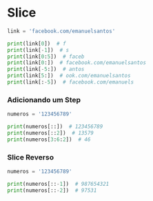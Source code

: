 # Slice

````python
link = 'facebook.com/emanuelsantos'

print(link[0])  # f
print(link[-1])  # s
print(link[0:5])  # faceb
print(link[0:])  # facebook.com/emanuelsantos
print(link[-5:])  # antos
print(link[5:])  # ook.com/emanuelsantos
print(link[:-5])  # facebook.com/emanuels
````

### Adicionando um Step

````python
numeros = '123456789'

print(numeros[::])  # 123456789
print(numeros[::2])  # 13579
print(numeros[3:6:2])  # 46
````

### Slice Reverso

````python
numeros = '123456789'

print(numeros[::-1])  # 987654321
print(numeros[::-2])  # 97531
````

